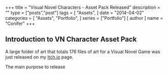 +++
title = "Visual Novel Characters - Asset Pack Released"
description = ""
type = ["posts","post"]
tags = [
    "Assets",
]
date = "2014-04-02"
categories = [
    "Assets",
    "Portfolio",
]
series = ["Portfolio"]
[ author ]
  name = "Conifer"
+++

## Introduction to VN Character Asset Pack

A large folder of art that totals 176 files of art for a Visual Novel Game was just released on my [itch.io](https://conifer-dev.itch.io/visual-novel-characters-asset-pack) page.

The main purpose to release 

[go]: https://golang.org/
[gohtmltemplate]: https://golang.org/pkg/html/template/
